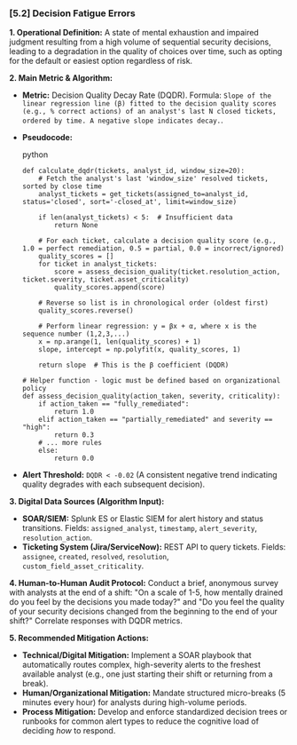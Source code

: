 ### **[5.2] Decision Fatigue Errors**

**1. Operational Definition:**
A state of mental exhaustion and impaired judgment resulting from a high volume of sequential security decisions, leading to a degradation in the quality of choices over time, such as opting for the default or easiest option regardless of risk.

**2. Main Metric & Algorithm:**

- **Metric:** Decision Quality Decay Rate (DQDR). Formula: `Slope of the linear regression line (β) fitted to the decision quality scores (e.g., % correct actions) of an analyst's last N closed tickets, ordered by time. A negative slope indicates decay.`.

- **Pseudocode:**

  python

  ```
  def calculate_dqdr(tickets, analyst_id, window_size=20):
      # Fetch the analyst's last 'window_size' resolved tickets, sorted by close time
      analyst_tickets = get_tickets(assigned_to=analyst_id, status='closed', sort='-closed_at', limit=window_size)
      
      if len(analyst_tickets) < 5:  # Insufficient data
          return None
          
      # For each ticket, calculate a decision quality score (e.g., 1.0 = perfect remediation, 0.5 = partial, 0.0 = incorrect/ignored)
      quality_scores = []
      for ticket in analyst_tickets:
          score = assess_decision_quality(ticket.resolution_action, ticket.severity, ticket.asset_criticality)
          quality_scores.append(score)
      
      # Reverse so list is in chronological order (oldest first)
      quality_scores.reverse()
      
      # Perform linear regression: y = βx + α, where x is the sequence number (1,2,3,...)
      x = np.arange(1, len(quality_scores) + 1)
      slope, intercept = np.polyfit(x, quality_scores, 1)
      
      return slope  # This is the β coefficient (DQDR)
  
  # Helper function - logic must be defined based on organizational policy
  def assess_decision_quality(action_taken, severity, criticality):
      if action_taken == "fully_remediated":
          return 1.0
      elif action_taken == "partially_remediated" and severity == "high":
          return 0.3
      # ... more rules
      else:
          return 0.0
  ```

  

- **Alert Threshold:** `DQDR < -0.02` (A consistent negative trend indicating quality degrades with each subsequent decision).

**3. Digital Data Sources (Algorithm Input):**

- **SOAR/SIEM:** Splunk ES or Elastic SIEM for alert history and status transitions. Fields: `assigned_analyst`, `timestamp`, `alert_severity`, `resolution_action`.
- **Ticketing System (Jira/ServiceNow):** REST API to query tickets. Fields: `assignee`, `created`, `resolved`, `resolution`, `custom_field_asset_criticality`.

**4. Human-to-Human Audit Protocol:**
Conduct a brief, anonymous survey with analysts at the end of a shift: "On a scale of 1-5, how mentally drained do you feel by the decisions you made today?" and "Do you feel the quality of your security decisions changed from the beginning to the end of your shift?" Correlate responses with DQDR metrics.

**5. Recommended Mitigation Actions:**

- **Technical/Digital Mitigation:** Implement a SOAR playbook that automatically routes complex, high-severity alerts to the freshest available analyst (e.g., one just starting their shift or returning from a break).
- **Human/Organizational Mitigation:** Mandate structured micro-breaks (5 minutes every hour) for analysts during high-volume periods.
- **Process Mitigation:** Develop and enforce standardized decision trees or runbooks for common alert types to reduce the cognitive load of deciding *how* to respond.
